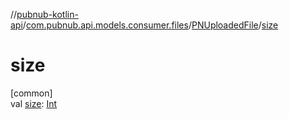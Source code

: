 //[pubnub-kotlin-api](../../../index.md)/[com.pubnub.api.models.consumer.files](../index.md)/[PNUploadedFile](index.md)/[size](size.md)

# size

[common]\
val [size](size.md): [Int](https://kotlinlang.org/api/latest/jvm/stdlib/kotlin/-int/index.html)
